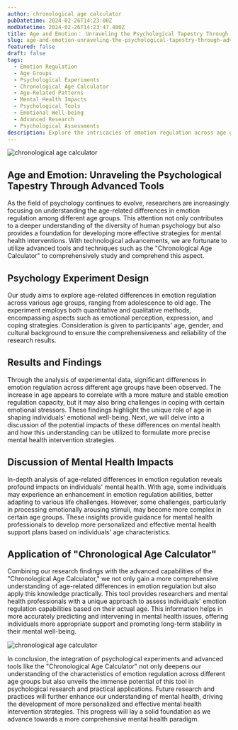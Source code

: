 ```yaml
---
author: chronological age calculator
pubDatetime: 2024-02-26T14:23:00Z
modDatetime: 2024-02-26T14:23:47.400Z
title: Age and Emotion： Unraveling the Psychological Tapestry Through Advanced Tools
slug: age-and-emotion-unraveling-the-psychological-tapestry-through-advanced-tools
featured: false
draft: false
tags:
  - Emotion Regulation
  - Age Groups
  - Psychological Experiments
  - Chronological Age Calculator
  - Age-Related Patterns
  - Mental Health Impacts
  - Psychological Tools
  - Emotional Well-being
  - Advanced Research
  - Psychological Assessments
description: Explore the intricacies of emotion regulation across age groups through advanced psychological experiments and tools like the "Chronological Age Calculator." Uncover age-related patterns, discuss mental health impacts, and harness the tool's potential
---
```


![chronological age calculator](@assets/images/article-image1-35.jpg)

## Age and Emotion: Unraveling the Psychological Tapestry Through Advanced Tools

As the field of psychology continues to evolve, researchers are increasingly focusing on understanding the age-related differences in emotion regulation among different age groups. This attention not only contributes to a deeper understanding of the diversity of human psychology but also provides a foundation for developing more effective strategies for mental health interventions. With technological advancements, we are fortunate to utilize advanced tools and techniques such as the "Chronological Age Calculator" to comprehensively study and comprehend this aspect.

## Psychology Experiment Design

Our study aims to explore age-related differences in emotion regulation across various age groups, ranging from adolescence to old age. The experiment employs both quantitative and qualitative methods, encompassing aspects such as emotional perception, expression, and coping strategies. Consideration is given to participants' age, gender, and cultural background to ensure the comprehensiveness and reliability of the research results.

## Results and Findings

Through the analysis of experimental data, significant differences in emotion regulation across different age groups have been observed. The increase in age appears to correlate with a more mature and stable emotion regulation capacity, but it may also bring challenges in coping with certain emotional stressors. These findings highlight the unique role of age in shaping individuals' emotional well-being. Next, we will delve into a discussion of the potential impacts of these differences on mental health and how this understanding can be utilized to formulate more precise mental health intervention strategies.

## Discussion of Mental Health Impacts

In-depth analysis of age-related differences in emotion regulation reveals profound impacts on individuals' mental health. With age, some individuals may experience an enhancement in emotion regulation abilities, better adapting to various life challenges. However, some challenges, particularly in processing emotionally arousing stimuli, may become more complex in certain age groups. These insights provide guidance for mental health professionals to develop more personalized and effective mental health support plans based on individuals' age characteristics.

## Application of "Chronological Age Calculator"

Combining our research findings with the advanced capabilities of the "Chronological Age Calculator," we not only gain a more comprehensive understanding of age-related differences in emotion regulation but also apply this knowledge practically. This tool provides researchers and mental health professionals with a unique approach to assess individuals' emotion regulation capabilities based on their actual age. This information helps in more accurately predicting and intervening in mental health issues, offering individuals more appropriate support and promoting long-term stability in their mental well-being.

![chronological age calculator](@assets/images/article-image1-36.jpg)

In conclusion, the integration of psychological experiments and advanced tools like the "Chronological Age Calculator" not only deepens our understanding of the characteristics of emotion regulation across different age groups but also unveils the immense potential of this tool in psychological research and practical applications. Future research and practices will further enhance our understanding of mental health, driving the development of more personalized and effective mental health intervention strategies. This progress will lay a solid foundation as we advance towards a more comprehensive mental health paradigm.
